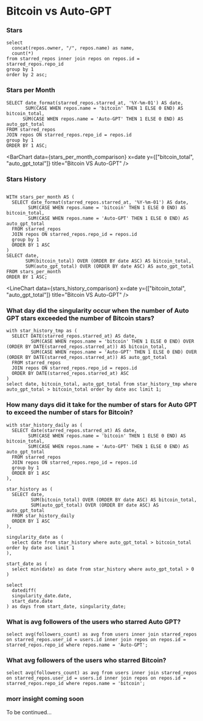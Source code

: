 # Bitcoin vs Auto-GPT

### Stars

```total_stars_comparison
select 
  concat(repos.owner, "/", repos.name) as name, 
  count(*) 
from starred_repos inner join repos on repos.id = starred_repos.repo_id 
group by 1 
order by 2 asc;
```

<DataTable data={total_stars_comparison} />


### Stars per Month

```stars_per_month_comparison
SELECT date_format(starred_repos.starred_at, '%Y-%m-01') AS date,
       SUM(CASE WHEN repos.name = 'bitcoin' THEN 1 ELSE 0 END) AS bitcoin_total,
      SUM(CASE WHEN repos.name = 'Auto-GPT' THEN 1 ELSE 0 END) AS auto_gpt_total
FROM starred_repos
JOIN repos ON starred_repos.repo_id = repos.id 
group by 1
ORDER BY 1 ASC;
```

<BarChart 
  data={stars_per_month_comparison} 
  x=date 
  y={["bitcoin_total", "auto_gpt_total"]} title="Bitcoin VS Auto-GPT" />

### Stars History

```stars_history_comparison

WITH stars_per_month AS (
  SELECT date_format(starred_repos.starred_at, '%Y-%m-01') AS date,
        SUM(CASE WHEN repos.name = 'bitcoin' THEN 1 ELSE 0 END) AS bitcoin_total,
        SUM(CASE WHEN repos.name = 'Auto-GPT' THEN 1 ELSE 0 END) AS auto_gpt_total
  FROM starred_repos
  JOIN repos ON starred_repos.repo_id = repos.id 
  group by 1
  ORDER BY 1 ASC
)
SELECT date,
       SUM(bitcoin_total) OVER (ORDER BY date ASC) AS bitcoin_total,
       SUM(auto_gpt_total) OVER (ORDER BY date ASC) AS auto_gpt_total
FROM stars_per_month
ORDER BY 1 ASC;
```

<LineChart 
  data={stars_history_comparison} 
  x=date 
  y={["bitcoin_total", "auto_gpt_total"]} title="Bitcoin VS Auto-GPT" />


### What day did the singularity occur when the number of Auto GPT stars exceeded the number of Bitcoin stars?

```singularity_date
with star_history_tmp as (
  SELECT DATE(starred_repos.starred_at) AS date,
         SUM(CASE WHEN repos.name = 'bitcoin' THEN 1 ELSE 0 END) OVER (ORDER BY DATE(starred_repos.starred_at)) AS bitcoin_total,
         SUM(CASE WHEN repos.name = 'Auto-GPT' THEN 1 ELSE 0 END) OVER (ORDER BY DATE(starred_repos.starred_at)) AS auto_gpt_total
  FROM starred_repos
  JOIN repos ON starred_repos.repo_id = repos.id
  ORDER BY DATE(starred_repos.starred_at) ASC
) 
select date, bitcoin_total, auto_gpt_total from star_history_tmp where auto_gpt_total > bitcoin_total order by date asc limit 1;
```

<DataTable data={singularity_date} />

### How many days did it take for the number of stars for Auto GPT to exceed the number of stars for Bitcoin?

```days_to_singularity
with star_history_daily as (
  SELECT date(starred_repos.starred_at) AS date,
        SUM(CASE WHEN repos.name = 'bitcoin' THEN 1 ELSE 0 END) AS bitcoin_total,
        SUM(CASE WHEN repos.name = 'Auto-GPT' THEN 1 ELSE 0 END) AS auto_gpt_total
  FROM starred_repos
  JOIN repos ON starred_repos.repo_id = repos.id 
  group by 1
  ORDER BY 1 ASC
),

star_history as (
  SELECT date,
         SUM(bitcoin_total) OVER (ORDER BY date ASC) AS bitcoin_total,
         SUM(auto_gpt_total) OVER (ORDER BY date ASC) AS auto_gpt_total
  FROM star_history_daily
  ORDER BY 1 ASC
),

singularity_date as (
  select date from star_history where auto_gpt_total > bitcoin_total order by date asc limit 1
),

start_date as (
  select min(date) as date from star_history where auto_gpt_total > 0
)

select 
  datediff(
  singularity_date.date,
  start_date.date
) as days from start_date, singularity_date;
```

<BigValue data={days_to_singularity} value=days />

### What is avg followers of the users who starred Auto GPT?

```avg_followers
select avg(followers_count) as avg from users inner join starred_repos on starred_repos.user_id = users.id inner join repos on repos.id = starred_repos.repo_id where repos.name = 'Auto-GPT';
```

<BigValue data={avg_followers} value=avg />

### What avg followers of the users who starred Bitcoin?

```avg_followers_bitcoin
select avg(followers_count) as avg from users inner join starred_repos on starred_repos.user_id = users.id inner join repos on repos.id = starred_repos.repo_id where repos.name = 'bitcoin';
```

<BigValue data={avg_followers_bitcoin} value=avg />


### morr insight coming soon

To be continued...
